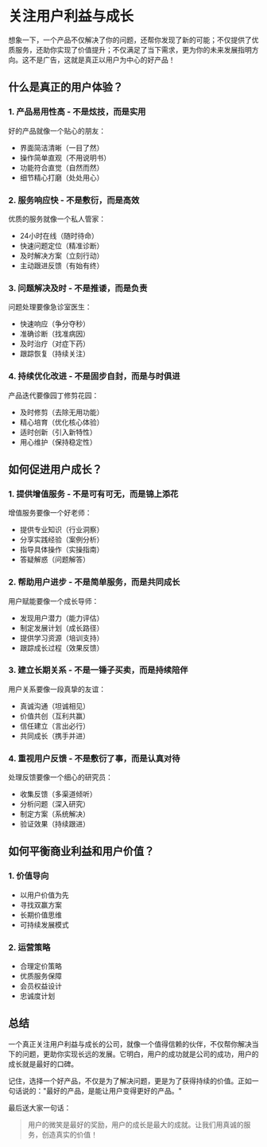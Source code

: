 # 关注用户利益与成长

想象一下，一个产品不仅解决了你的问题，还帮你发现了新的可能；不仅提供了优质服务，还助你实现了价值提升；不仅满足了当下需求，更为你的未来发展指明方向。这不是广告，这就是真正以用户为中心的好产品！

## 什么是真正的用户体验？

### 1. 产品易用性高 - 不是炫技，而是实用

好的产品就像一个贴心的朋友：

- 界面简洁清晰（一目了然）
- 操作简单直观（不用说明书）
- 功能符合直觉（自然而然）
- 细节精心打磨（处处用心）

### 2. 服务响应快 - 不是敷衍，而是高效

优质的服务就像一个私人管家：

- 24小时在线（随时待命）
- 快速问题定位（精准诊断）
- 及时解决方案（立刻行动）
- 主动跟进反馈（有始有终）

### 3. 问题解决及时 - 不是推诿，而是负责

问题处理要像急诊室医生：

- 快速响应（争分夺秒）
- 准确诊断（找准病因）
- 及时治疗（对症下药）
- 跟踪恢复（持续关注）

### 4. 持续优化改进 - 不是固步自封，而是与时俱进

产品迭代要像园丁修剪花园：

- 及时修剪（去除无用功能）
- 精心培育（优化核心体验）
- 适时创新（引入新特性）
- 用心维护（保持稳定性）

## 如何促进用户成长？

### 1. 提供增值服务 - 不是可有可无，而是锦上添花

增值服务要像一个好老师：

- 提供专业知识（行业洞察）
- 分享实践经验（案例分析）
- 指导具体操作（实操指南）
- 答疑解惑（问题解答）

### 2. 帮助用户进步 - 不是简单服务，而是共同成长

用户赋能要像一个成长导师：

- 发现用户潜力（能力评估）
- 制定发展计划（成长路径）
- 提供学习资源（培训支持）
- 跟踪成长过程（效果反馈）

### 3. 建立长期关系 - 不是一锤子买卖，而是持续陪伴

用户关系要像一段真挚的友谊：

- 真诚沟通（坦诚相见）
- 价值共创（互利共赢）
- 信任建立（言出必行）
- 共同成长（携手并进）

### 4. 重视用户反馈 - 不是敷衍了事，而是认真对待

处理反馈要像一个细心的研究员：

- 收集反馈（多渠道倾听）
- 分析问题（深入研究）
- 制定方案（系统解决）
- 验证效果（持续跟进）

## 如何平衡商业利益和用户价值？

### 1. 价值导向

- 以用户价值为先
- 寻找双赢方案
- 长期价值思维
- 可持续发展模式

### 2. 运营策略

- 合理定价策略
- 优质服务保障
- 会员权益设计
- 忠诚度计划

## 总结

一个真正关注用户利益与成长的公司，就像一个值得信赖的伙伴，不仅帮你解决当下的问题，更助你实现长远的发展。它明白，用户的成功就是公司的成功，用户的成长就是最好的口碑。

记住，选择一个好产品，不仅是为了解决问题，更是为了获得持续的价值。正如一句话说的："最好的产品，是能让用户变得更好的产品。"

最后送大家一句话：

> 用户的微笑是最好的奖励，用户的成长是最大的成就。让我们用真诚的服务，创造真实的价值！
